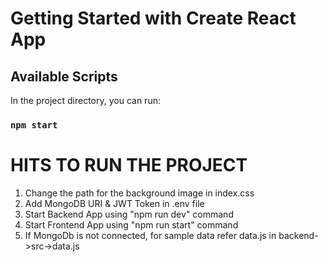 # Getting Started with Create React App

## Available Scripts

In the project directory, you can run:

### `npm start`

# HITS TO RUN THE PROJECT

1. Change the path for the background image in index.css
2. Add MongoDB URI & JWT Token in .env file
3. Start Backend App using "npm run dev" command
4. Start Frontend App using "npm run start" command
5. If MongoDb is not connected, for sample data refer data.js in backend->src->data.js
